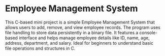 # Employee Management System
This C-based mini project is a simple Employee Management System that allows users to add, remove, and view employee records. The program uses file handling to store data persistently in a binary file. It features a console-based interface and helps manage employee details like ID, name, age, address, department, and salary. Ideal for beginners to understand basic file operations and structures in C.
